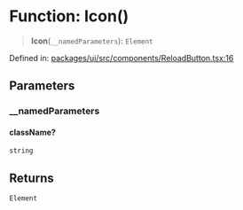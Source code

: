 # Function: Icon()

> **Icon**(`__namedParameters`): `Element`

Defined in: [packages/ui/src/components/ReloadButton.tsx:16](https://github.com/laruss/react-text-game/blob/7602514695c2b4f79da2fb62137ed33ba5572ba4/packages/ui/src/components/ReloadButton.tsx#L16)

## Parameters

### \_\_namedParameters

#### className?

`string`

## Returns

`Element`
